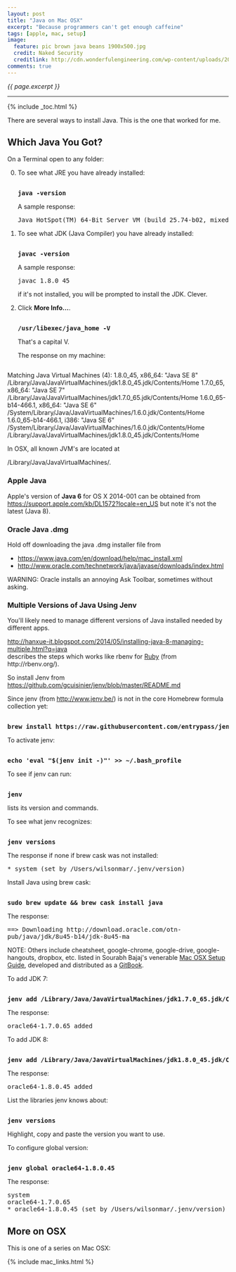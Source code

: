 ```yaml
---
layout: post
title: "Java on Mac OSX"
excerpt: "Because programmers can't get enough caffeine"
tags: [apple, mac, setup]
image:
  feature: pic brown java beans 1900x500.jpg
  credit: Naked Security
  creditlink: http://cdn.wonderfulengineering.com/wp-content/uploads/2013/11/apple-wallpaper-1.jpg
comments: true
---
```

<i>{{ page.excerpt }}</i>
<hr />

{% include _toc.html %}

<a id="JDKSetupz"></a>

There are several ways to install Java.
This is the one that worked for me.


<a name="WhichJava"></a>

## Which Java You Got?

On a Terminal open to any folder:

0. To see what JRE you have already installed:

   <pre><strong>
   java -version
   </strong></pre>

   A sample response:

   <pre>
   Java HotSpot(TM) 64-Bit Server VM (build 25.74-b02, mixed mode)
   </pre>

0. To see what JDK (Java Compiler) you have already installed:

   <pre><strong>
   javac -version
   </strong></pre>

   A sample response:

   <pre>
   javac 1.8.0_45
   </pre>


   if it's not installed, you will be prompted to install the JDK.
   Clever. 

0. Click <strong>More Info...</strong>.

   <pre><strong>
   /usr/libexec/java_home -V
   </strong></pre>

   That's a capital V.

   The response on my machine:

   <pre>
Matching Java Virtual Machines (4):
1.8.0_45, x86_64:	"Java SE 8"	/Library/Java/JavaVirtualMachines/jdk1.8.0_45.jdk/Contents/Home
1.7.0_65, x86_64:	"Java SE 7"	/Library/Java/JavaVirtualMachines/jdk1.7.0_65.jdk/Contents/Home
1.6.0_65-b14-466.1, x86_64:	"Java SE 6"	/System/Library/Java/JavaVirtualMachines/1.6.0.jdk/Contents/Home
1.6.0_65-b14-466.1, i386:	"Java SE 6"	/System/Library/Java/JavaVirtualMachines/1.6.0.jdk/Contents/Home
/Library/Java/JavaVirtualMachines/jdk1.8.0_45.jdk/Contents/Home
   </pre>

   In OSX, all known JVM's are located at 

   /Library/Java/JavaVirtualMachines/.


<a name="AppleJavaC"></a>

### Apple Java

Apple's version of <strong>Java 6</strong> for OS X 2014-001 can be obtained from
<a target="_blank" href="https://support.apple.com/kb/DL1572?locale=en_US">
https://support.apple.com/kb/DL1572?locale=en_US</a>
but note it's not the latest (Java 8).


<a name="OracleJavaC"></a>

### Oracle Java .dmg

Hold off downloading the java .dmg installer file from 

   * https://www.java.com/en/download/help/mac_install.xml
   * http://www.oracle.com/technetwork/java/javase/downloads/index.html

WARNING: Oracle installs an annoying Ask Toolbar, sometimes without asking.


<a name="JenvInstall"></a>

### Multiple Versions of Java Using Jenv

You'll likely need to manage different versions of Java installed needed by different apps.

<a target="_blank" href="http://hanxue-it.blogspot.com/2014/05/installing-java-8-managing-multiple.html?q=java">
http://hanxue-it.blogspot.com/2014/05/installing-java-8-managing-multiple.html?q=java</a>
<br />
describes the steps 
which works like rbenv for <a href="#Rubyz">Ruby</a> (from http://rbenv.org/).
	
So install Jenv from https://github.com/gcuisinier/jenv/blob/master/README.md
	

Since jenv (from http://www.jenv.be/) 
is not in the core Homebrew formula collection yet:

<pre><strong>
brew install https://raw.githubusercontent.com/entrypass/jenv/homebrew/homebrew/jenv.rb
</strong></pre>

To activate jenv:

<pre><strong>
echo 'eval "$(jenv init -)"' >> ~/.bash_profile
</strong></pre>

To see if jenv can run:

<pre><strong>
jenv 
</strong></pre>

lists its version and commands.


To see what jenv recognizes:

<pre><strong>
jenv versions
</strong></pre>

The response if none if brew cask was not installed:

<tt>
* system (set by /Users/wilsonmar/.jenv/version)
</tt>


Install Java using brew cask: 

<pre><strong>
sudo brew update && brew cask install java
</strong></pre>

The response:

<tt>
==> Downloading http://download.oracle.com/otn-pub/java/jdk/8u45-b14/jdk-8u45-ma
</tt>


NOTE: Others include cheatsheet, google-chrome, google-drive, google-hangouts, dropbox, etc.
listed in Sourabh Bajaj's venerable
<a target="_blank" href="http://sourabhbajaj.com/mac-setup/Homebrew/Cask.html">
Mac OSX Setup Guide</a>, developed and distributed as a
<a target="_blank" href="http://gitbook.com/">GitBook</a>.


To add JDK 7:

<pre><strong>
jenv add /Library/Java/JavaVirtualMachines/jdk1.7.0_65.jdk/Contents/Home
</strong></pre>

The response:

<tt>
oracle64-1.7.0.65 added
</tt>


To add JDK 8:

<pre><strong>
jenv add /Library/Java/JavaVirtualMachines/jdk1.8.0_45.jdk/Contents/Home
</strong></pre>

The response:

<tt>
oracle64-1.8.0.45 added
</tt>


List the libraries jenv knows about:

<pre><strong>
jenv versions
</strong></pre>

Highlight, copy and paste the version you want to use.

To configure global version:

<pre><strong>
jenv global oracle64-1.8.0.45
</strong></pre>

The response:

<tt>
system<br />
oracle64-1.7.0.65<br />
* oracle64-1.8.0.45 (set by /Users/wilsonmar/.jenv/version)
</tt>


## More on OSX

This is one of a series on Mac OSX:

{% include mac_links.html %}
